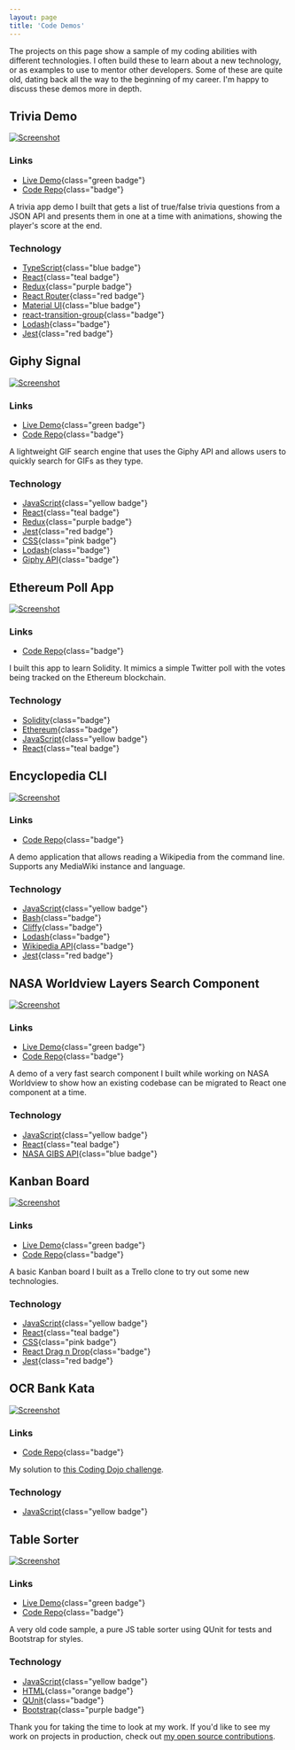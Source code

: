 ```yaml
---
layout: page
title: 'Code Demos'
---
```


The projects on this page show a sample of my coding abilities with different technologies. I often build these to learn about a new technology, or as examples to use to mentor other developers. Some of these are quite old, dating back all the way to the beginning of my career. I'm happy to discuss these demos more in depth.

<div class="project-list">
<div class="project">

## Trivia Demo

[![Screenshot](/screenshots/trivia-demo.png)](https://iamlocaljo.com/trivia-demo/)

### Links

- [Live Demo](https://iamlocaljo.com/trivia-demo/){class="green badge"}
- [Code Repo](https://github.com/localjo/trivia-demo){class="badge"}

A trivia app demo I built that gets a list of true/false trivia questions from a JSON API and presents them in one at a time with animations, showing the player's score at the end.

### Technology

- [TypeScript](#){class="blue badge"}
- [React](#){class="teal badge"}
- [Redux](#){class="purple badge"}
- [React Router](#){class="red badge"}
- [Material UI](#){class="blue badge"}
- [react-transition-group](#){class="badge"}
- [Lodash](#){class="badge"}
- [Jest](#){class="red badge"}

</div>

<div class="project">

## Giphy Signal

[![Screenshot](/screenshots/giphy-signal.png)](https://giphy-signal.herokuapp.com/)

### Links

- [Live Demo](https://giphy-signal.herokuapp.com/){class="green badge"}
- [Code Repo](https://github.com/localjo/giphy-signal){class="badge"}

A lightweight GIF search engine that uses the Giphy API and allows users to quickly search for GIFs as they type.

### Technology

- [JavaScript](#){class="yellow badge"}
- [React](#){class="teal badge"}
- [Redux](#){class="purple badge"}
- [Jest](#){class="red badge"}
- [CSS](#){class="pink badge"}
- [Lodash](#){class="badge"}
- [Giphy API](#){class="badge"}

</div>

<div class="project">

## Ethereum Poll App

[![Screenshot](/screenshots/ethereum-dapp.png)](ttps://github.com/localjo/ethereum-app-demo)

### Links

- [Code Repo](https://github.com/localjo/ethereum-app-demo){class="badge"}

I built this app to learn Solidity. It mimics a simple Twitter poll with the votes being tracked on the Ethereum blockchain.

### Technology

- [Solidity](#){class="badge"}
- [Ethereum](#){class="badge"}
- [JavaScript](#){class="yellow badge"}
- [React](#){class="teal badge"}

</div>

<div class="project">

## Encyclopedia CLI

[![Screenshot](/screenshots/wikipedia-cli.png)](https://github.com/localjo/encyclopedia-cli)

### Links

- [Code Repo](https://github.com/localjo/encyclopedia-cli){class="badge"}

A demo application that allows reading a Wikipedia from the command line. Supports any MediaWiki instance and language.

### Technology

- [JavaScript](#){class="yellow badge"}
- [Bash](#){class="badge"}
- [Cliffy](#){class="badge"}
- [Lodash](#){class="badge"}
- [Wikipedia API](#){class="badge"}
- [Jest](#){class="red badge"}

</div>

<div class="project">

## NASA Worldview Layers Search Component

[![Screenshot](/screenshots/nasa-worldview.png)](https://worldview.earthdata.nasa.gov/)

### Links

- [Live Demo](http://iamlocaljo.com/layers-search/){class="green badge"}
- [Code Repo](https://github.com/localjo/layers-search){class="badge"}

A demo of a very fast search component I built while working on NASA Worldview to show how an existing codebase can be migrated to React one component at a time.

### Technology

- [JavaScript](#){class="yellow badge"}
- [React](#){class="teal badge"}
- [NASA GIBS API](#){class="blue badge"}

</div>

<div class="project">

## Kanban Board

[![Screenshot](/screenshots/kanban-demo.png)](http://iamlocaljo.com/kanban-takehome/)

### Links

- [Live Demo](http://iamlocaljo.com/kanban-takehome/){class="green badge"}
- [Code Repo](https://github.com/localjo/kanban-takehome){class="badge"}

A basic Kanban board I built as a Trello clone to try out some new technologies.

### Technology

- [JavaScript](#){class="yellow badge"}
- [React](#){class="teal badge"}
- [CSS](#){class="pink badge"}
- [React Drag n Drop](#){class="badge"}
- [Jest](#){class="red badge"}

</div>

<div class="project">

## OCR Bank Kata

[![Screenshot](/screenshots/ocr-bank-kata.png)](https://github.com/localjo/ocr-bank)

### Links

- [Code Repo](https://github.com/localjo/ocr-bank){class="badge"}

My solution to [this Coding Dojo challenge](http://codingdojo.org/kata/BankOCR/).

### Technology

- [JavaScript](#){class="yellow badge"}

</div>

<div class="project">

## Table Sorter

[![Screenshot](/screenshots/table-sorter.png)](http://iamlocaljo.com/table-sorter/)

### Links

- [Live Demo](http://iamlocaljo.com/table-sorter/){class="green badge"}
- [Code Repo](https://github.com/localjo/table-sorter){class="badge"}

A very old code sample, a pure JS table sorter using QUnit for tests and Bootstrap for styles.

### Technology

- [JavaScript](#){class="yellow badge"}
- [HTML](#){class="orange badge"}
- [QUnit](#){class="badge"}
- [Bootstrap](#){class="purple badge"}

</div>

</div>

Thank you for taking the time to look at my work. If you'd like to see my work on projects in production, check out [my open source contributions](/open-source/).
